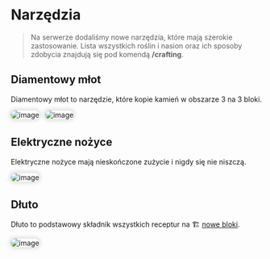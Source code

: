 <style>
img:not(.medium-zoom-image--opened):not(.navbar-link-icon) {
    max-width: 750px; /* Maksymalna szerokość */
    max-height: 400px; /* Maksymalna wysokość */
    width: auto; /* Automatyczna szerokość */
    height: auto; /* Automatyczna wysokość */
    object-fit: contain; /* Dopasowanie bez przycinania */
    margin: 0 8px 4px 0;
    box-shadow: 0 0 6px 4px rgba(0, 0, 0, .1);
    border-radius: 10px;
}
</style>

# Narzędzia

> Na serwerze dodaliśmy nowe narzędzia, które mają szerokie zastosowanie. Lista wszystkich roślin i nasion oraz ich sposoby zdobycia znajdują się pod komendą **/crafting**.

## Diamentowy młot

Diamentowy młot to narzędzie, które kopie kamień w obszarze 3 na 3 bloki.

![image](/pages/images/tools/tools-4.webp)
![image](/pages/images/tools/tools-1.gif)

## Elektryczne nożyce

Elektryczne nożyce mają nieskończone zużycie i nigdy się nie niszczą.

![image](/pages/images/tools/tools-2.webp)

## Dłuto

Dłuto to podstawowy składnik wszystkich receptur na 🏗️ [nowe bloki](/blocks).

![image](/pages/images/tools/tools-3.webp)


